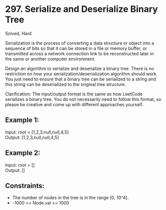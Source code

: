 # 297. Serialize and Deserialize Binary Tree
Solved, Hard

Serialization is the process of converting a data structure or object into a sequence of bits so that it can be stored in a file or memory buffer, or transmitted across a network connection link to be reconstructed later in the same or another computer environment.  

Design an algorithm to serialize and deserialize a binary tree. There is no restriction on how your serialization/deserialization algorithm should work. You just need to ensure that a binary tree can be serialized to a string and this string can be deserialized to the original tree structure.  

Clarification: The input/output format is the same as how LeetCode serializes a binary tree. You do not necessarily need to follow this format, so please be creative and come up with different approaches yourself.  

 

Example 1:
---
Input: root = [1,2,3,null,null,4,5]  
Output: [1,2,3,null,null,4,5]  

Example 2:
---
Input: root = []  
Output: []  
 

Constraints:
---
* The number of nodes in the tree is in the range [0, 10^4].  
* -1000 <= Node.val <= 1000  
